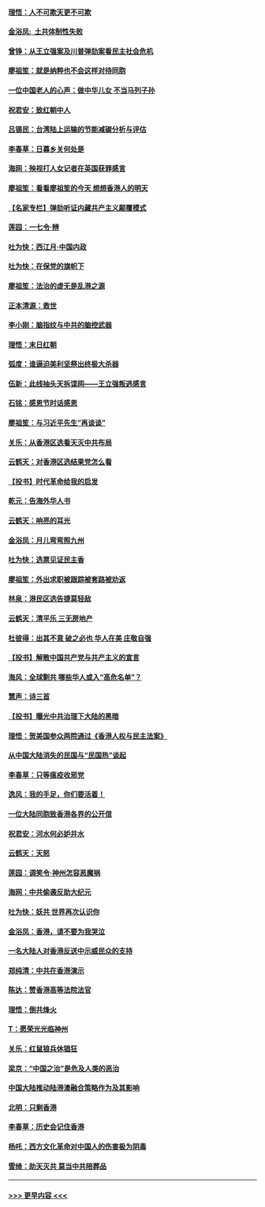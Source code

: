 #### [理悟：人不可欺天更不可欺](../pages/nsc993/n11699657.md?t=12041844) 
#### [金浴凤:  土共体制性失败](../pages/nsc993/n11699361.md?t=12041844) 
#### [曾铮：从王立强案及川普弹劾案看民主社会危机](../pages/nsc993/n11699318.md?t=12041844) 
#### [廖祖笙：就是纳粹也不会这样对待同胞](../pages/nsc993/n11697658.md?t=12041844) 
#### [一位中国老人的心声：做中华儿女 不当马列子孙](../pages/nsc993/n11697525.md?t=12041844) 
#### [祝君安：致红朝中人](../pages/nsc993/n11697518.md?t=12041844) 
#### [吕锡民：台湾陆上运输的节能减碳分析与评估](../pages/nsc993/n11694983.md?t=12041844) 
#### [李春草：日暮乡关何处是](../pages/nsc993/n11694805.md?t=12041844) 
#### [海网：殃视打人女记者在英国获罪感言](../pages/nsc993/n11693832.md?t=12041844) 
#### [廖祖笙：看看廖祖笙的今天 想想香港人的明天](../pages/nsc993/n11693707.md?t=12041844) 
#### [【名家专栏】弹劾听证内藏共产主义颠覆模式](../pages/nsc993/n11693563.md?t=12041844) 
#### [莲园：一七令‧辨](../pages/nsc993/n11692558.md?t=12041844) 
#### [吐为快：西江月·中国内政](../pages/nsc993/n11692071.md?t=12041844) 
#### [吐为快：在保党的旗帜下](../pages/nsc993/n11691188.md?t=12041844) 
#### [廖祖笙：法治的虚无是乱港之源](../pages/nsc993/n11690605.md?t=12041844) 
#### [正本清源：救世](../pages/nsc993/n11689134.md?t=12041844) 
#### [李小刚：脑指纹与中共的脑控武器](../pages/nsc993/n11688900.md?t=12041844) 
#### [理悟：末日红朝](../pages/nsc993/n11688829.md?t=12041844) 
#### [弧度：谁逼迫美利坚祭出终极大杀器](../pages/nsc993/n11688735.md?t=12041844) 
#### [伍新：此线抽头天拆谍网——王立强叛逃感言](../pages/nsc993/n11687981.md?t=12041844) 
#### [石铭：感恩节时话感恩](../pages/nsc993/n11687568.md?t=12041844) 
#### [廖祖笙：与习近平先生“再谈谈”](../pages/nsc993/n11687005.md?t=12041844) 
#### [关乐：从香港区选看天灭中共布局](../pages/nsc993/n11686647.md?t=12041844) 
#### [云鹤天：对香港区选结果党怎么看](../pages/nsc993/n11686216.md?t=12041844) 
#### [【投书】时代革命给我的启发](../pages/nsc993/n11684287.md?t=12041844) 
#### [乾元：告海外华人书](../pages/nsc993/n11684044.md?t=12041844) 
#### [云鹤天：响亮的耳光](../pages/nsc993/n11684254.md?t=12041844) 
#### [金浴凤：月儿弯弯照九州](../pages/nsc993/n11684231.md?t=12041844) 
#### [吐为快：选票见证民主香](../pages/nsc993/n11684206.md?t=12041844) 
#### [廖祖笙：外出求职被跟踪被套路被劝返](../pages/nsc993/n11683874.md?t=12041844) 
#### [林泉：港民区选告捷莫轻敌](../pages/nsc993/n11683930.md?t=12041844) 
#### [云鹤天：清平乐 三无房地产](../pages/nsc993/n11681521.md?t=12041844) 
#### [杜彼得：出其不意 破之必也 华人在美 庄敬自强](../pages/nsc993/n11679554.md?t=12041844) 
#### [【投书】解散中国共产党与共产主义的宣言](../pages/nsc993/n11679177.md?t=12041844) 
#### [海风：全球剿共 哪些华人或入“高危名单”？](../pages/nsc993/n11678617.md?t=12041844) 
#### [慧声：诗三首](../pages/nsc993/n11678848.md?t=12041844) 
#### [【投书】曝光中共治理下大陆的黑暗](../pages/nsc993/n11678674.md?t=12041844) 
#### [理悟：贺美国参众两院通过《香港人权与民主法案》](../pages/nsc993/n11678104.md?t=12041844) 
#### [从中国大陆消失的民国与“民国热”谈起](../pages/nsc993/n11678075.md?t=12041844) 
#### [李春草：只等瘟疫收邪党](../pages/nsc993/n11677308.md?t=12041844) 
#### [逸风：我的手足，你们要活着！](../pages/nsc993/n11676352.md?t=12041844) 
#### [一位大陆同胞致香港各界的公开信](../pages/nsc993/n11675761.md?t=12041844) 
#### [祝君安：河水何必妒井水](../pages/nsc993/n11675746.md?t=12041844) 
#### [云鹤天：天怒](../pages/nsc993/n11675718.md?t=12041844) 
#### [莲园：调笑令‧神州怎容恶魔祸](../pages/nsc993/n11675648.md?t=12041844) 
#### [海网：中共偷袭反助大纪元](../pages/nsc993/n11673515.md?t=12041844) 
#### [吐为快：妖共 世界再次认识你](../pages/nsc993/n11673506.md?t=12041844) 
#### [金浴凤：香港，请不要为我哭泣](../pages/nsc993/n11673248.md?t=12041844) 
#### [一名大陆人对香港反送中示威民众的支持](../pages/nsc993/n11672615.md?t=12041844) 
#### [郑纯清：中共在香港演示](../pages/nsc993/n11670539.md?t=12041844) 
#### [陈达：赞香港高等法院法官](../pages/nsc993/n11669542.md?t=12041844) 
#### [理悟：倒共烽火](../pages/nsc993/n11668844.md?t=12041844) 
#### [T：愿荣光光临神州](../pages/nsc993/n11668421.md?t=12041844) 
#### [关乐：红鼠狼兵休猖狂](../pages/nsc993/n11668378.md?t=12041844) 
#### [梁京：“中国之治”是危及人类的恶治](../pages/nsc993/n11668328.md?t=12041844) 
#### [中国大陆推动陆港澳融合策略作为及其影响](../pages/nsc993/n11668157.md?t=12041844) 
#### [北明：只剩香港](../pages/nsc993/n11668002.md?t=12041844) 
#### [李春草：历史会记住香港](../pages/nsc993/n11667927.md?t=12041844) 
#### [杨吒：西方文化革命对中国人的伤害极为阴毒](../pages/nsc993/n11664521.md?t=12041844) 
#### [雪绮：助天灭共 莫当中共陪葬品](../pages/nsc993/n11662650.md?t=12041844) 

----
#### [ >>> 更早内容 <<< ](../indexes/nsc993-earlier.md)
